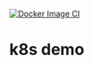 [![Docker Image CI](https://github.com/hustshawn/k8s-demo/actions/workflows/docker-image.yml/badge.svg)](https://github.com/hustshawn/k8s-demo/actions/workflows/docker-image.yml)


# k8s demo

